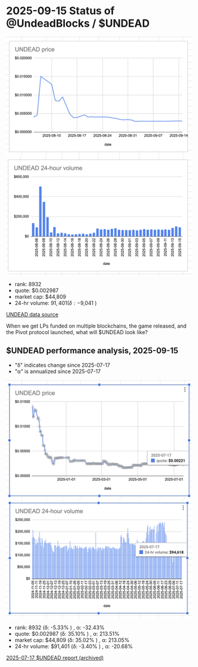 # 2025-09-15 Status of @UndeadBlocks / $UNDEAD 

![$UNDEAD rank](imgs/01a-rank.png) 
![$UNDEAD quote](imgs/01b-quote.png) 
![$UNDEAD market captalization](imgs/01c-cap.png) 
![$UNDEAD 24-hour volume](imgs/01d-vol.png) 

* rank: 8932 
* quote: $0.002987 
* market cap: $44,809 
* 24-hr volume: $91,401 (δ: -$9,041 ) 


[UNDEAD data source](https://www.coingecko.com/en/coins/undead-blocks) 



When we get LPs funded on multiple blockchains, the game released, and the Pivot protocol launched, what will $UNDEAD look like? 

## $UNDEAD performance analysis, 2025-09-15 

* "δ" indicates change since 2025-07-17 
* "α" is annualized since 2025-07-17 

![$UNDEAD rank](/blog/snapshot/imgs/01a-rank.png) 
![$UNDEAD quote](/blog/snapshot/imgs/01b-quote.png) 
![$UNDEAD market captalization](/blog/snapshot/imgs/01c-cap.png) 
![$UNDEAD 24-hour volume](/blog/snapshot/imgs/01d-vol.png) 

* rank: 8932 (δ: -5.33% ) , α: -32.43% 
* quote: $0.002987 (δ: 35.10% ) , α: 213.51% 
* market cap: $44,809 (δ: 35.02% ) , α: 213.05% 
* 24-hr volume: $91,401 (δ: -3.40% ) , α: -20.68% 

[2025-07-17 $UNDEAD report (archived)](https://github.com/pivoteur/biz/tree/main/blog/snapshot) 


